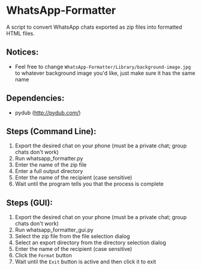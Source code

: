 # WhatsApp-Formatter

A script to convert WhatsApp chats exported as zip files into formatted HTML files.

## Notices:
- Feel free to change `WhatsApp-Formatter/Library/background-image.jpg` to whatever background image you'd like, just make sure it has the same name

## Dependencies:
- pydub (http://pydub.com/)

## Steps (Command Line):
1. Export the desired chat on your phone (must be a private chat; group chats don't work)
2. Run whatsapp_formatter.py
3. Enter the name of the zip file
4. Enter a full output directory
5. Enter the name of the recipient (case sensitive)
6. Wait until the program tells you that the process is complete

## Steps (GUI):
1. Export the desired chat on your phone (must be a private chat; group chats don't work)
2. Run whatsapp_formatter_gui.py
3. Select the zip file from the file selection dialog
4. Select an export directory from the directory selection dialog
5. Enter the name of the recipient (case sensitive)
6. Click the `Format` button
7. Wait until the `Exit` button is active and then click it to exit
